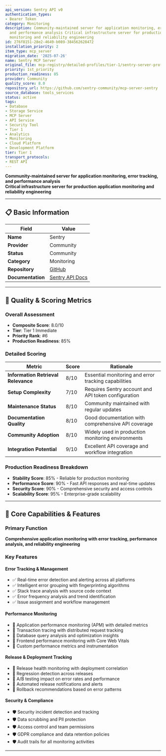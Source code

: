 ```yaml
---
api_version: Sentry API v0
authentication_types:
- Bearer Token
category: Monitoring
description: Community-maintained server for application monitoring, error tracking,
  and performance analysis Critical infrastructure server for production application
  monitoring and reliability engineering
id: 276f8151-28e2-4649-b089-384562628472
installation_priority: 2
item_type: mcp_server
migration_date: '2025-07-26'
name: Sentry MCP Server
original_file: mcp-registry/detailed-profiles/tier-1/sentry-server-profile.md
priority: 1st_priority
production_readiness: 85
provider: Community
quality_score: 8.0
repository_url: https://github.com/sentry-community/mcp-server-sentry
source_database: tools_services
status: active
tags:
- Database
- Storage Service
- MCP Server
- API Service
- Security Tool
- Tier 1
- Analytics
- Monitoring
- Cloud Platform
- Development Platform
tier: Tier 1
transport_protocols:
- REST API
---
```


**Community-maintained server for application monitoring, error tracking, and performance analysis**  
**Critical infrastructure server for production application monitoring and reliability engineering**

---

## 📋 Basic Information

| Field | Value |
|-------|-------|
| **Name** | Sentry |
| **Provider** | Community |
| **Status** | Community |
| **Category** | Monitoring |
| **Repository** | [GitHub](https://github.com/sentry-community/mcp-server-sentry) |
| **Documentation** | [Sentry API Docs](https://docs.sentry.io/api/) |

---

## 🎯 Quality & Scoring Metrics

### Overall Assessment
- **Composite Score**: 8.0/10
- **Tier**: Tier 1 Immediate
- **Priority Rank**: #6
- **Production Readiness**: 85%

### Detailed Scoring
| Metric | Score | Rationale |
|--------|-------|-----------|
| **Information Retrieval Relevance** | 8/10 | Essential monitoring and error tracking capabilities |
| **Setup Complexity** | 7/10 | Requires Sentry account and API token configuration |
| **Maintenance Status** | 8/10 | Community maintained with regular updates |
| **Documentation Quality** | 8/10 | Good documentation with comprehensive API coverage |
| **Community Adoption** | 8/10 | Widely used in production monitoring environments |
| **Integration Potential** | 9/10 | Excellent API coverage and workflow integration |

### Production Readiness Breakdown
- **Stability Score**: 85% - Reliable for production monitoring
- **Performance Score**: 90% - Fast API responses and real-time updates
- **Security Score**: 90% - Comprehensive security and access controls
- **Scalability Score**: 95% - Enterprise-grade scalability

---

## 🚀 Core Capabilities & Features

### Primary Function
**Comprehensive application monitoring with error tracking, performance analysis, and reliability engineering**

### Key Features

#### Error Tracking & Management
- ✅ Real-time error detection and alerting across all platforms
- ✅ Intelligent error grouping with fingerprinting algorithms
- ✅ Stack trace analysis with source code context
- ✅ Error frequency analysis and trend identification
- ✅ Issue assignment and workflow management

#### Performance Monitoring
- 🔄 Application performance monitoring (APM) with detailed metrics
- 🔄 Transaction tracing with distributed request tracking
- 🔄 Database query analysis and optimization insights
- 🔄 Frontend performance monitoring with Core Web Vitals
- 🔄 Custom performance metrics and instrumentation

#### Release & Deployment Tracking
- 🚀 Release health monitoring with deployment correlation
- 🚀 Regression detection across releases
- 🚀 A/B testing impact on error rates and performance
- 🚀 Automated release notifications and alerts
- 🚀 Rollback recommendations based on error patterns

#### Security & Compliance
- 🛡️ Security incident detection and tracking
- 🛡️ Data scrubbing and PII protection
- 🛡️ Access control and team permissions
- 🛡️ GDPR compliance and data retention policies
- 🛡️ Audit trails for all monitoring activities

---